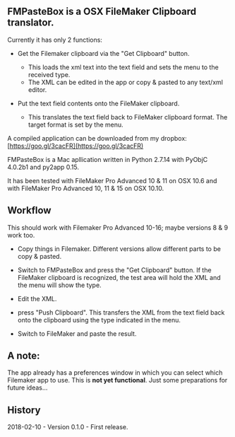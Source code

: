 ## FMPasteBox is a OSX FileMaker Clipboard translator. ##


Currently it has only 2 functions:

+ Get the Filemaker clipboard via the "Get Clipboard" button.
  + This loads the xml text into the text field and sets the menu to the received type.
  + The XML can be edited in the app or copy & pasted to any text/xml editor.
  

+ Put the text field contents onto the FileMaker clipboard.
  + This translates the text field back to FileMaker clipboard format. The target format is set by the menu.


A compiled application can be downloaded from my dropbox: [https://goo.gl/3cacFR](https://goo.gl/3cacFR)

FMPasteBox is a Mac apllication written in Python 2.7.14 with PyObjC 4.0.2b1 and py2app 0.15.

It has been tested with FileMaker Pro Advanced 10 & 11 on OSX 10.6 and with FileMaker Pro Advanced 10, 11 & 15 on OSX 10.10.

## Workflow ##

This should work with Filemaker Pro Advanced 10-16; maybe versions 8 & 9 work too.

+ Copy things in Filemaker. Different versions allow different parts to be copy & pasted.

+ Switch to FMPasteBox and press the "Get Clipboard" button. If the FileMaker clipboard is recognized, the test area will hold the XML and the menu will show the type.

+ Edit the XML.

+ press "Push Clipboard". This transfers the XML from the text field back onto the clipboard using the type indicated in the menu.

+ Switch to FileMaker and paste the result.

## A note: ##

The app already has a preferences window in which you can select which Filemaker app to use.  This is __not yet functional__.  Just some preparations for future ideas...


## History ##

2018-02-10 - Version 0.1.0 - First release.
